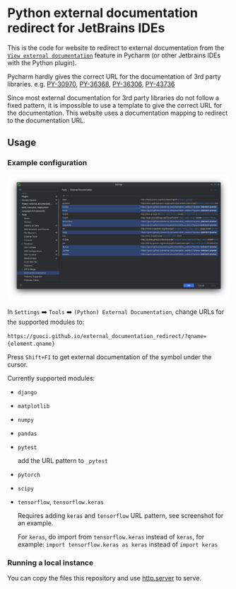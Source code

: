 # Python external documentation redirect for JetBrains IDEs

This is the code for website to redirect to external documentation from the [`View external documentation`](https://www.jetbrains.com/help/pycharm/settings-tools-python-external-documentation.html) feature in Pycharm (or other Jetbrains IDEs with the Python plugin).

Pycharm hardly gives the correct URL for the documentation of 3rd party libraries. e.g. [PY-30970](https://youtrack.jetbrains.com/issue/PY-30970/Cannot-set-up-external-documentation-for-Django-2.0), [PY-36368](https://youtrack.jetbrains.com/issue/PY-36368/Bad-external-documentation-links-to-symbols-imported-directly-from-numpy-module), [PY-36306](https://youtrack.jetbrains.com/issue/PY-36306/Python-external-documentation-not-working-for-numpy), [PY-43736](https://youtrack.jetbrains.com/issue/PY-43736/Python-External-Documentation-Add-more-libraries-and-make-it-default-if-internal-is-missing)

Since most external documentation for 3rd party libraries do not follow a fixed pattern, it is impossible to use a template to give the correct URL for the documentation. This website uses a documentation mapping to redirect to the documentation URL.

## Usage

### Example configuration  
![example configuration](config.png)

In `Settings` :arrow_right: `Tools` :arrow_right: `(Python) External Documentation`, change URLs for the supported modules to:

`https://guoci.github.io/external_documentation_redirect/?qname={element.qname}`

Press `Shift+F1` to get external documentation of the symbol under the cursor.

Currently supported modules:
- `django`
- `matplotlib`
- `numpy`
- `pandas`
- `pytest`

  add the URL pattern to `_pytest`
- `pytorch`
- `scipy`
- `tensorflow`, `tensorflow.keras`
  
  Requires adding `keras` and `tensorflow` URL pattern, see screenshot for an example.
  
  For `keras`, do import from `tensorflow.keras` instead of `keras`, for example:
  `import tensorflow.keras as keras`
  instead of 
  `import keras`
  


### Running a local instance
You can copy the files this repository and use [http.server](https://docs.python.org/3/library/http.server.html) to serve.
